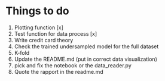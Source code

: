 # Things to do

1. Plotting function [x]
2. Test function for data process [x]
3. Write credit card theory
4. Check the trained undersampled model for the full dataset
5. K-fold
6. Update the README.md (put in correct data visualization)
7. pick and fix the notebook or the data_reader.py
8. Quote the rapport in the readme.md
